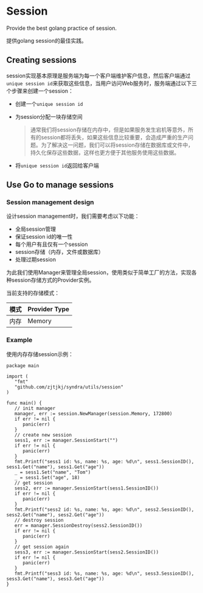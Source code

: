 # Session
Provide the best golang practice of session.

提供golang session的最佳实践。

## Creating sessions

session实现基本原理是服务端为每一个客户端维护客户信息，然后客户端通过`unique session id`来获取这些信息，当用户访问Web服务时，服务端通过以下三个步骤来创建一个session：

* 创建一个`unique session id`

* 为session分配一块存储空间

  > 通常我们将session存储在内存中，但是如果服务发生宕机等意外，所有的session都将丢失，如果这些信息比较重要，会造成严重的生产问题。为了解决这一问题，我们可以将session存储在数据库或文件中，持久化保存这些数据，这样也更方便于其他服务使用这些数据。

* 将`unique session id`返回给客户端

## Use Go to manage sessions

### Session management design

设计session management时，我们需要考虑以下功能：

* 全局session管理
* 保证session id的唯一性
* 每个用户有且仅有一个session
* session存储（内存，文件或数据库）
* 处理过期session

为此我们使用Manager来管理全局session，使用类似于简单工厂的方法，实现各种session存储方式的Provider实例。

当前支持的存储模式：

| 模式 | Provider Type |
| ---- | ------------- |
| 内存 | Memory        |

### Example

使用内存存储session示例：

```golang
package main

import (
   "fmt"
   "github.com/zjtjkj/syndra/utils/session"
)

func main() {
   // init manager
   manager, err := session.NewManager(session.Memory, 172800)
   if err != nil {
      panic(err)
   }
   // create new session
   sess1, err := manager.SessionStart("")
   if err != nil {
      panic(err)
   }
   fmt.Printf("sess1 id: %s, name: %s, age: %d\n", sess1.SessionID(), sess1.Get("name"), sess1.Get("age"))
   _ = sess1.Set("name", "Tom")
   _ = sess1.Set("age", 18)
   // get session
   sess2, err := manager.SessionStart(sess1.SessionID())
   if err != nil {
      panic(err)
   }
   fmt.Printf("sess2 id: %s, name: %s, age: %d\n", sess2.SessionID(), sess2.Get("name"), sess2.Get("age"))
   // destroy session
   err = manager.SessionDestroy(sess2.SessionID())
   if err != nil {
      panic(err)
   }
   // get session again
   sess3, err := manager.SessionStart(sess2.SessionID())
   if err != nil {
      panic(err)
   }
   fmt.Printf("sess3 id: %s, name: %s, age: %d\n", sess3.SessionID(), sess3.Get("name"), sess3.Get("age"))
}
```
